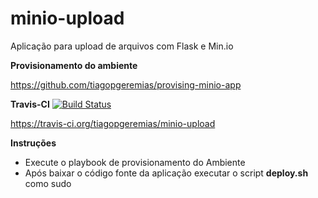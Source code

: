 # minio-upload
Aplicação para upload de arquivos com Flask e Min.io

**Provisionamento do ambiente**

https://github.com/tiagopgeremias/provising-minio-app

**Travis-CI** 
[![Build Status](https://travis-ci.org/tiagopgeremias/minio-upload.svg?branch=master)](https://travis-ci.org/tiagopgeremias/minio-upload)

https://travis-ci.org/tiagopgeremias/minio-upload

**Instruções**

- Execute o playbook de provisionamento do Ambiente
 - Após baixar o código fonte da aplicação executar o script **deploy.sh** como sudo

